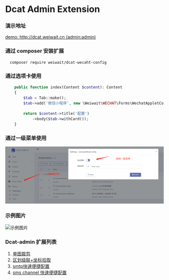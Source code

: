 # Dcat Admin Extension

### 演示地址
[demo: http://dcat.weiwait.cn (admin:admin)](http://dcat.weiwait.cn/admin/demo-settings/create 'user: admin psw: admin')

### 通过 composer 安装扩展
```shell
  composer require weiwait/dcat-wecaht-config
```

### 通过选项卡使用
```php
    public function index(Content $content): Content
    {
        $tab = Tab::make();
        $tab->add('微信小程序', new \Weiwait\WECHAT\Forms\WechatAppletConfig());

        return $content->title('配置')
            ->body($tab->withCard());
    }
```

### 通过一级菜单使用

![](https://github.com/weiwait/images/blob/main/dcat-smtp-menu.png?raw=true)

### 示例图片
![示例图片](https://github.com/weiwait/images/blob/main/dcat-wecaht-config.png?raw=true)

[comment]: <> (### Donate)

[comment]: <> (![示例图片]&#40;https://github.com/weiwait/images/blob/main/donate.png?raw=true&#41;)

### Dcat-admin 扩展列表
1. [单图裁剪](https://github.com/weiwait/dcat-cropper)
2. [区划级联+坐标拾取](https://github.com/weiwait/dcat-distpicker)
3. [smtp快速便捷配置](https://github.com/weiwait/dcat-smtp)
4. [sms channel 快速便捷配置](https://github.com/weiwait/dcat-easy-sms)

